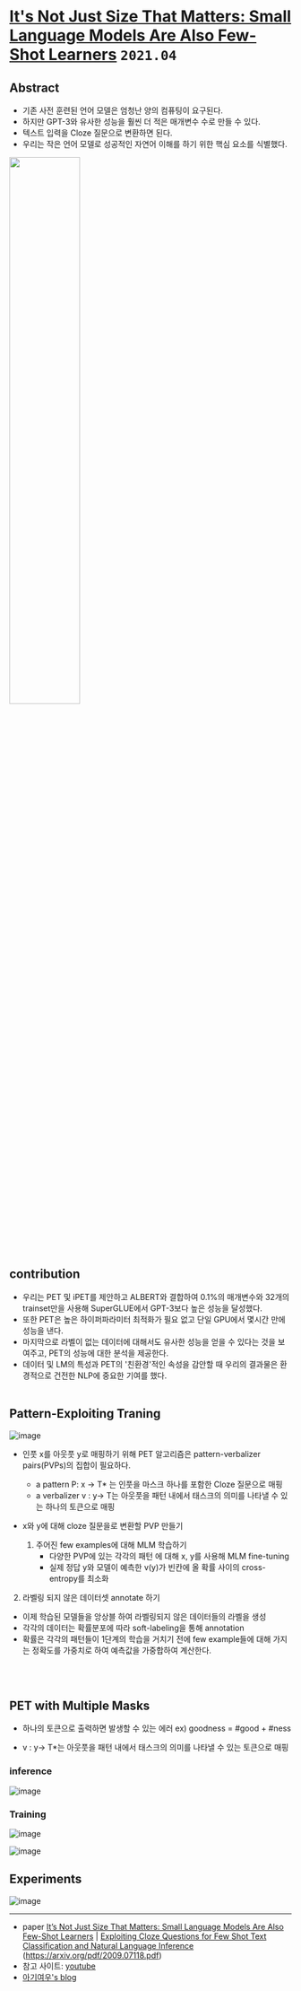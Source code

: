 # [It's Not Just Size That Matters: Small Language Models Are Also Few-Shot Learners](https://arxiv.org/abs/2009.07118) `2021.04`

## Abstract
- 기존 사전 훈련된 언어 모델은 엄청난 양의 컴퓨팅이 요구된다.
- 하지만 GPT-3와 유사한 성능을 훨씬 더 적은 매개변수 수로 만들 수 있다.
- 텍스트 입력을 Cloze 질문으로 변환하면 된다.
- 우리는 작은 언어 모델로 성공적인 자연어 이해를 하기 위한 핵심 요소를 식별했다.
<img src='https://user-images.githubusercontent.com/41243762/150129411-d91d2b65-e070-434e-abaa-3f01d73de944.png' width='50%'>


## contribution
- 우리는 PET 및 iPET를 제안하고 ALBERT와 결합하여 0.1%의 매개변수와 32개의 trainset만을 사용해 SuperGLUE에서 GPT-3보다 높은 성능을 달성했다.
-  또한 PET은 높은 하이퍼파라미터 최적화가 필요 없고 단일 GPU에서 몇시간 만에 성능을 낸다.
- 마지막으로 라벨이 없는 데이터에 대해서도 유사한 성능을 얻을 수 있다는 것을 보여주고, PET의 성능에 대한 분석을 제공한다.
- 데이터 및 LM의 특성과 PET의 '친환경'적인 속성을 감안할 때 우리의 결과물은 환경적으로 건전한 NLP에 중요한 기여를 했다.
<br><br>

## Pattern-Exploiting Traning
![image](https://user-images.githubusercontent.com/41243762/150135390-fde104b0-7f71-4575-8d04-204d31fb877f.png)

- 인풋 x를 아웃풋 y로 매핑하기 위해 PET 알고리즘은 pattern-verbalizer pairs(PVPs)의 집합이 필요하다.
   * a pattern P: x → T* 는 인풋을 마스크 하나를 포함한 Cloze 질문으로 매핑
   * a verbalizer v : y→ T는 아웃풋을 패턴 내에서 태스크의 의미를 나타낼 수 있는 하나의 토큰으로 매핑

- x와 y에 대해 cloze 질문을로 변환할 PVP 만들기
   1. 주어진 few examples에 대해 MLM 학습하기
      - 다양한 PVP에 있는 각각의 패턴 에 대해 x, y를 사용해 MLM fine-tuning 
      - 실제 정답 y와 모델이 예측한 v(y)가 빈칸에 올 확률 사이의 cross-entropy를 최소화

2. 라벨링 되지 않은 데이터셋 annotate 하기
  - 이제 학습된 모델들을 앙상블 하여 라벨링되지 않은 데이터들의 라벨을 생성
  - 각각의 데이터는 확률분포에 따라 soft-labeling을 통해 annotation
  - 확률은 각각의 패턴들이 1단계의 학습을 거치기 전에 few example들에 대해 가지는 정확도를 가중치로 하여 예측값을 가중합하여 계산한다. 

<br><br>

## PET with Multiple Masks
- 하나의 토큰으로 출력하면 발생할 수 있는 에러 ex) goodness = #good + #ness

- v : y→ T*는 아웃풋을 패턴 내에서 태스크의 의미를 나타낼 수 있는 토큰으로 매핑

 ### inference
![image](https://user-images.githubusercontent.com/41243762/150140247-c423efb8-d6f1-47d3-ad39-cc9adc645b89.png)


### Training
![image](https://user-images.githubusercontent.com/41243762/150140303-64133f84-ed53-4eb7-a397-bf4f72bde36d.png)

![image](https://user-images.githubusercontent.com/41243762/150140326-bde77ad0-05b5-4109-88de-e353053ef4fe.png)


## Experiments
![image](https://user-images.githubusercontent.com/41243762/150140881-e75d48fb-fc43-4a4a-93c9-9a11fc0d0e27.png)


---
- paper [It’s Not Just Size That Matters: Small Language Models Are Also Few-Shot Learners](https://arxiv.org/pdf/2009.07118.pdf) | [Exploiting Cloze Questions for Few Shot Text Classification and Natural Language Inference](https://arxiv.org/pdf/2001.07676.pdf)
(https://arxiv.org/pdf/2009.07118.pdf)
- 참고 사이트: [youtube](https://www.youtube.com/watch?v=q5FGZBqK-vc&t=859s) 
- [아기여우's blog](https://littlefoxdiary.tistory.com/62)
